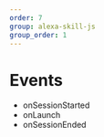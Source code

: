 ```yaml
---
order: 7
group: alexa-skill-js
group_order: 1
---
```


# Events

* onSessionStarted
* onLaunch
* onSessionEnded

